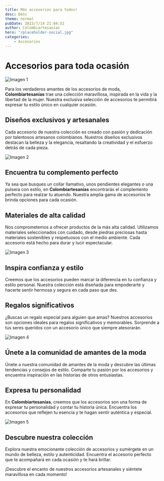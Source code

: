 ```yaml
---
title: Más accesorios para todos!
desc: Desc
theme: normal
pubDate: 2023/7/14 21:04:52
author: Colombiartesanias
hero: "/placeholder-social.jpg"
categories:
    - Accesorios
---
```


# Accesorios para toda ocasión

![Imagen 1](https://picsum.photos/400/200)

Para los verdaderos amantes de los accesorios de moda, **Colombiartesanías** trae una colección maravillosa, inspirada en la vida y la libertad de la mujer. Nuestra exclusiva selección de accesorios te permitirá expresar tu estilo único en cualquier ocasión.

## Diseños exclusivos y artesanales

Cada accesorio de nuestra colección es creado con pasión y dedicación por talentosos artesanos colombianos. Nuestros diseños exclusivos destacan la belleza y la elegancia, resaltando la creatividad y el esfuerzo detrás de cada pieza.

![Imagen 2](https://picsum.photos/300/200)

## Encuentra tu complemento perfecto

Ya sea que busques un collar llamativo, unos pendientes elegantes o una pulsera con estilo, en **Colombiartesanías** encontrarás el complemento perfecto para realzar tu atuendo. Nuestra amplia gama de accesorios te brinda opciones para cada ocasión.

## Materiales de alta calidad

Nos comprometemos a ofrecer productos de la más alta calidad. Utilizamos materiales seleccionados con cuidado, desde piedras preciosas hasta materiales sostenibles y respetuosos con el medio ambiente. Cada accesorio está hecho para durar y lucir espectacular.

![Imagen 3](https://picsum.photos/350/250)

## Inspira confianza y estilo

Creemos que los accesorios pueden marcar la diferencia en tu confianza y estilo personal. Nuestra colección está diseñada para empoderarte y hacerte sentir hermosa y segura en cada paso que des.

## Regalos significativos

¿Buscas un regalo especial para alguien que amas? Nuestros accesorios son opciones ideales para regalos significativos y memorables. Sorprende a tus seres queridos con un accesorio único que siempre atesorarán.

![Imagen 4](https://picsum.photos/350/200)

## Únete a la comunidad de amantes de la moda

Únete a nuestra comunidad de amantes de la moda y descubre las últimas tendencias y consejos de estilo. Comparte tu pasión por los accesorios y encuentra inspiración en las historias de otros entusiastas.

## Expresa tu personalidad

En **Colombiartesanías**, creemos que los accesorios son una forma de expresar tu personalidad y contar tu historia única. Encuentra los accesorios que reflejen tu esencia y te hagan sentir auténtica y especial.

![Imagen 5](https://picsum.photos/400/250)

## Descubre nuestra colección

Explora nuestra emocionante colección de accesorios y sumérgete en un mundo de belleza, estilo y autenticidad. Encuentra el accesorio perfecto que te acompañará en cada ocasión y te hará brillar.

¡Descubre el encanto de nuestros accesorios artesanales y siéntete maravillosa en cada momento!
